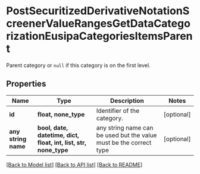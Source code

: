 # PostSecuritizedDerivativeNotationScreenerValueRangesGetDataCategorizationEusipaCategoriesItemsParent

Parent category or `null` if this category is on the first level.

## Properties
Name | Type | Description | Notes
------------ | ------------- | ------------- | -------------
**id** | **float, none_type** | Identifier of the category. | [optional] 
**any string name** | **bool, date, datetime, dict, float, int, list, str, none_type** | any string name can be used but the value must be the correct type | [optional]

[[Back to Model list]](../README.md#documentation-for-models) [[Back to API list]](../README.md#documentation-for-api-endpoints) [[Back to README]](../README.md)


